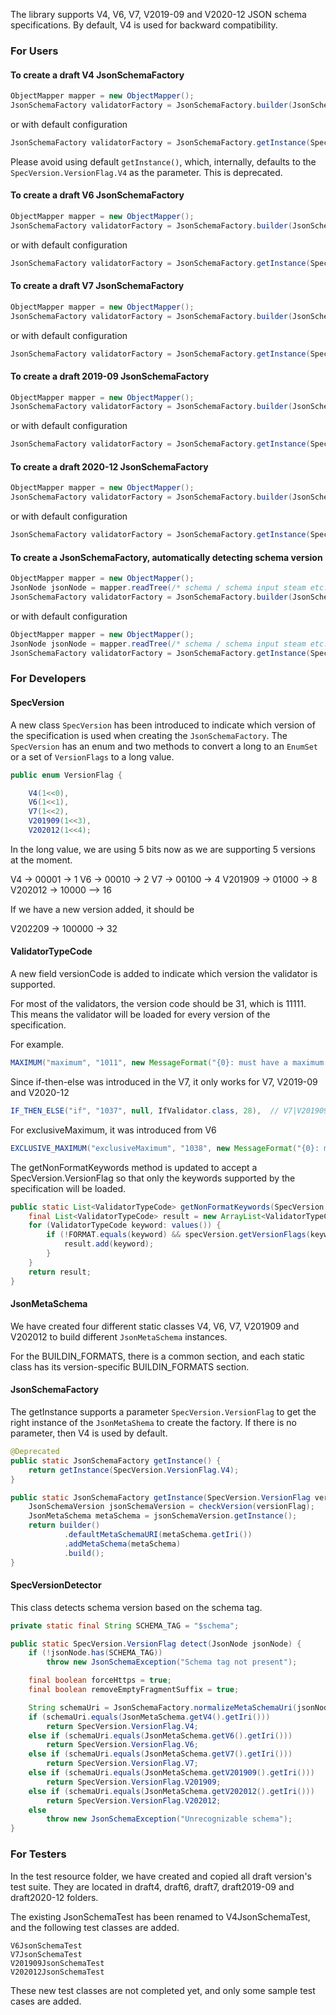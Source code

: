The library supports V4, V6, V7, V2019-09 and V2020-12 JSON schema specifications. By default, V4 is used for backward compatibility. 

### For Users

#### To create a draft V4 JsonSchemaFactory

```java
ObjectMapper mapper = new ObjectMapper();
JsonSchemaFactory validatorFactory = JsonSchemaFactory.builder(JsonSchemaFactory.getInstance(SpecVersion.VersionFlag.V4)).objectMapper(mapper).build();
```
or with default configuration
```java
JsonSchemaFactory validatorFactory = JsonSchemaFactory.getInstance(SpecVersion.VersionFlag.V4));
```
 
Please avoid using default `getInstance()`, which, internally, defaults to the `SpecVersion.VersionFlag.V4` as the parameter. This is deprecated.

#### To create a draft V6 JsonSchemaFactory

```java
ObjectMapper mapper = new ObjectMapper();
JsonSchemaFactory validatorFactory = JsonSchemaFactory.builder(JsonSchemaFactory.getInstance(SpecVersion.VersionFlag.V6)).objectMapper(mapper).build();
```
or with default configuration
```java
JsonSchemaFactory validatorFactory = JsonSchemaFactory.getInstance(SpecVersion.VersionFlag.V6));
```

#### To create a draft V7 JsonSchemaFactory

```java
ObjectMapper mapper = new ObjectMapper();
JsonSchemaFactory validatorFactory = JsonSchemaFactory.builder(JsonSchemaFactory.getInstance(SpecVersion.VersionFlag.V7)).objectMapper(mapper).build();
```
or with default configuration
```java
JsonSchemaFactory validatorFactory = JsonSchemaFactory.getInstance(SpecVersion.VersionFlag.V7));
```

#### To create a draft 2019-09 JsonSchemaFactory

```java
ObjectMapper mapper = new ObjectMapper();
JsonSchemaFactory validatorFactory = JsonSchemaFactory.builder(JsonSchemaFactory.getInstance(SpecVersion.VersionFlag.V201909)).objectMapper(mapper).build();
```
or with default configuration
```java
JsonSchemaFactory validatorFactory = JsonSchemaFactory.getInstance(SpecVersion.VersionFlag.V201909));
```

#### To create a draft 2020-12 JsonSchemaFactory

```java
ObjectMapper mapper = new ObjectMapper();
JsonSchemaFactory validatorFactory = JsonSchemaFactory.builder(JsonSchemaFactory.getInstance(SpecVersion.VersionFlag.V202012)).objectMapper(mapper).build();
```
or with default configuration
```java
JsonSchemaFactory validatorFactory = JsonSchemaFactory.getInstance(SpecVersion.VersionFlag.V202012));
```

#### To create a JsonSchemaFactory, automatically detecting schema version

```java
ObjectMapper mapper = new ObjectMapper();
JsonNode jsonNode = mapper.readTree(/* schema / schema input steam etc. */);
JsonSchemaFactory validatorFactory = JsonSchemaFactory.builder(JsonSchemaFactory.getInstance(SpecVersionDetector.detect(jsonNode))).objectMapper(mapper).build();
```
or with default configuration
```java
ObjectMapper mapper = new ObjectMapper();
JsonNode jsonNode = mapper.readTree(/* schema / schema input steam etc. */);
JsonSchemaFactory validatorFactory = JsonSchemaFactory.getInstance(SpecVersionDetector.detect(jsonNode));
```

### For Developers

#### SpecVersion

A new class `SpecVersion` has been introduced to indicate which version of the specification is used when creating the `JsonSchemaFactory`. The `SpecVersion` has an enum and two methods to convert a long to an `EnumSet` or a set of `VersionFlags` to a long value. 

```java
public enum VersionFlag {

    V4(1<<0),
    V6(1<<1),
    V7(1<<2),
    V201909(1<<3),
    V202012(1<<4);

```

In the long value, we are using 5 bits now as we are supporting 5 versions at the moment. 

V4 -> 00001 -> 1
V6 -> 00010 -> 2
V7 -> 00100 -> 4
V201909 -> 01000 -> 8
V202012 -> 10000 --> 16

If we have a new version added, it should be 

V202209 -> 100000 -> 32

#### ValidatorTypeCode

A new field versionCode is added to indicate which version the validator is supported. 

For most of the validators, the version code should be 31, which is 11111. This means the validator will be loaded for every version of the specification. 

For example.

```java
MAXIMUM("maximum", "1011", new MessageFormat("{0}: must have a maximum value of {1}"), MaximumValidator.class, 31),
```

Since if-then-else was introduced in the V7, it only works for V7, V2019-09 and V2020-12

```java
IF_THEN_ELSE("if", "1037", null, IfValidator.class, 28),  // V7|V201909|V202012 11100
```

For exclusiveMaximum, it was introduced from V6

```java
EXCLUSIVE_MAXIMUM("exclusiveMaximum", "1038", new MessageFormat("{0}: must have a exclusive maximum value of {1}"), ExclusiveMaximumValidator.class, 30),  // V6|V7|V201909|V202012
```

The getNonFormatKeywords method is updated to accept a SpecVersion.VersionFlag so that only the keywords supported by the specification will be loaded. 

```java
public static List<ValidatorTypeCode> getNonFormatKeywords(SpecVersion.VersionFlag versionFlag) {
    final List<ValidatorTypeCode> result = new ArrayList<ValidatorTypeCode>();
    for (ValidatorTypeCode keyword: values()) {
        if (!FORMAT.equals(keyword) && specVersion.getVersionFlags(keyword.versionCode).contains(versionFlag)) {
            result.add(keyword);
        }
    }
    return result;
}
```

#### JsonMetaSchema

We have created four different static classes V4, V6, V7, V201909 and V202012 to build different `JsonMetaSchema` instances. 

For the BUILDIN_FORMATS, there is a common section, and each static class has its version-specific BUILDIN_FORMATS section. 

#### JsonSchemaFactory

The getInstance supports a parameter `SpecVersion.VersionFlag` to get the right instance of the `JsonMetaShema` to create the factory. If there is no parameter, then V4 is used by default. 

```java
@Deprecated
public static JsonSchemaFactory getInstance() {
    return getInstance(SpecVersion.VersionFlag.V4);
}

public static JsonSchemaFactory getInstance(SpecVersion.VersionFlag versionFlag) {
    JsonSchemaVersion jsonSchemaVersion = checkVersion(versionFlag);
    JsonMetaSchema metaSchema = jsonSchemaVersion.getInstance();
    return builder()
            .defaultMetaSchemaURI(metaSchema.getIri())
            .addMetaSchema(metaSchema)
            .build();
}
```

#### SpecVersionDetector

This class detects schema version based on the schema tag.

```java
private static final String SCHEMA_TAG = "$schema";

public static SpecVersion.VersionFlag detect(JsonNode jsonNode) {
    if (!jsonNode.has(SCHEMA_TAG))
        throw new JsonSchemaException("Schema tag not present");

    final boolean forceHttps = true;
    final boolean removeEmptyFragmentSuffix = true;

    String schemaUri = JsonSchemaFactory.normalizeMetaSchemaUri(jsonNode.get(SCHEMA_TAG).asText(), forceHttps, removeEmptyFragmentSuffix);
    if (schemaUri.equals(JsonMetaSchema.getV4().getIri()))
        return SpecVersion.VersionFlag.V4;
    else if (schemaUri.equals(JsonMetaSchema.getV6().getIri()))
        return SpecVersion.VersionFlag.V6;
    else if (schemaUri.equals(JsonMetaSchema.getV7().getIri()))
        return SpecVersion.VersionFlag.V7;
    else if (schemaUri.equals(JsonMetaSchema.getV201909().getIri()))
        return SpecVersion.VersionFlag.V201909;
    else if (schemaUri.equals(JsonMetaSchema.getV202012().getIri()))
        return SpecVersion.VersionFlag.V202012;
    else
        throw new JsonSchemaException("Unrecognizable schema");
}
```

### For Testers

In the test resource folder, we have created and copied all draft version's test suite. They are located in draft4, draft6, draft7, draft2019-09 and draft2020-12 folders.

The existing JsonSchemaTest has been renamed to V4JsonSchemaTest, and the following test classes are added. 

```
V6JsonSchemaTest
V7JsonSchemaTest
V201909JsonSchemaTest
V202012JsonSchemaTest
```

These new test classes are not completed yet, and only some sample test cases are added. 

